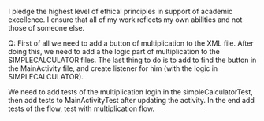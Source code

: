 I pledge the highest level of ethical principles in support of academic excellence.  I ensure that all of my work reflects my own abilities and not those of someone else.

Q:
First of all we need to add a button of multiplication to the XML file. After doing this, we need to add a the logic part of multiplication to the SIMPLECALCULATOR files. The last thing to do is to add to find the button in the MainActivity file, and create listener for him (with the logic in SIMPLECALCULATOR).

We need to add tests of the multiplication login in the simpleCalculatorTest, then add tests to MainActivityTest after updating the activity.
In the end add tests of the flow, test with multiplication flow. 


